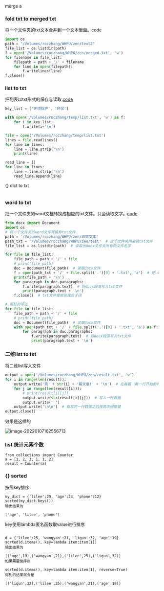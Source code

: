 merge a

### fold txt to merged txt

将一个文件夹的txt文本合并到一个文本里面。code

```python
import os
path = "/Volumes/roczhang/WHPU/zen/text2"
file_list = os.listdir(path)
f = open('/Volumes/roczhang/WHPU/zen/merged.txt', 'w')
for filename in file_list:
    filepath = path + '/' + filename
    for line in open(filepath):
        f.writelines(line)
f.close()
```



### list to txt

把列表以txt形式的保存与读取.[code](https://github.com/dlagez/bigdata/blob/master/demo3_/test.py)

```python
key_list = ['环境保护', '环保']

with open('/Volumes/roczhang/temp/list.txt', 'w') as f:
    for i in key_list:
        f.write(i+'\n')

file = open('/Volumes/roczhang/temp/list.txt')
lines = file.readlines()
for line in lines:
    line = line.strip('\n')
    print(line)

read_line = []
for line in lines:
    line = line.strip('\n')
    read_line.append(line)
```



{} dict to txt

```

```



### word to txt

把一个文件夹的word文档转换成相应的txt文件。只会读取文字。[code](https://github.com/dlagez/bigdata/blob/master/demo3_/word_to_txt.py)

```python
from docx import Document
import os
# 将一个文件夹的word文件转换称txt文件
path = '/Volumes/roczhang/WHPU/zen/政策文本'
path_txt = '/Volumes/roczhang/WHPU/zen/test'  # 这个文件夹用来装txt文件
file_list = os.listdir(path)  # 读取出docx文件夹所有的文件名字

for file in file_list:
    file_path = path + '/' + file
    # print(file_path)
    doc = Document(file_path)  # 读取docx文件
    f = open(path_txt + '/' + file.split('.')[0] + '.txt', 'a')  # 把.docx的后缀改成txt，并创建txt文件。
    print(file_path + '\n')
    for paragraph in doc.paragraphs:
        f.write(paragraph.text)  # 将docx段落写入txt文件
        print(paragraph.text + '\n')
    f.close()  # txt文件使用完成后关闭

# 更好的写法
for file in file_list:
    file_path = path + '/' + file
    # print(file_path)
    doc = Document(file_path)  # 读取docx文件
    with open(path_txt + '/' + file.split('.')[0] + '.txt', 'a') as f:
        for paragraph in doc.paragraphs:
            f.write(paragraph.text)  # 将docx段落写入txt文件
            print(paragraph.text + '\n')
```



### 二维list to txt

将二维list写入文件

```python
output = open('/Volumes/roczhang/WHPU/zen/result.txt', 'w')
for i in range(len(result)):
    output.write('第' + str(i) + '篇文章!' + '\n')  # 在每篇（每一行开始的时候做一个标记）
    for j in range(len(result[i])):
        # print(result[i][j])
        output.write(str(result[i][j]))  # 写入一行数据
        output.write(' ')
    output.write('\n\n')  # 每写完一行数据之后按两次回撤键
output.close()
```

效果是这样的

![image-20220107162556713](https://cdn.jsdelivr.net/gh/dlagez/img@master/image-20220107162556713.png)

### list 统计元素个数

```
from collections import Counter
a = [1, 2, 3, 1, 1, 2]
result = Counter(a)
```



### {} sorted

按照key排序

```
my_dict = {'lilee':25, 'age':24, 'phone':12}
sorted(my_dict.keys())
输出结果为

['age', 'lilee', 'phone']
```

key使用lambda匿名函数取value进行排序

```

d = {'lilee':25, 'wangyan':21, 'liqun':32, 'age':19}
sorted(d.items(), key=lambda item:item[1])
输出结果为

[('age',19),('wangyan',21),('lilee',25),('liqun',32)]
如果需要倒序则

sorted(d.items(), key=lambda item:item[1], reverse=True)
得到的结果就会是

[('liqun',32),('lilee',25),('wangyan',21),('age',19)]
```

